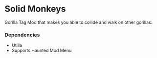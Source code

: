 # Solid Monkeys
Gorilla Tag Mod that makes you able to collide and walk on other gorillas.

### Dependencies
- Utilla
- Supports Haunted Mod Menu